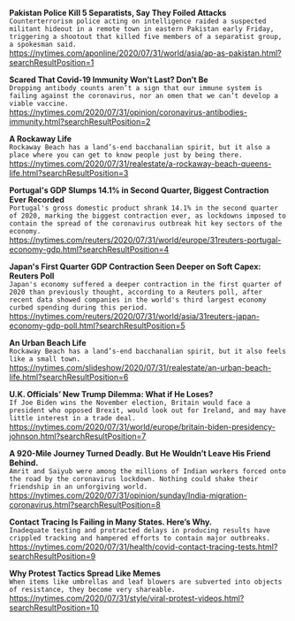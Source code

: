 **Pakistan Police Kill 5 Separatists, Say They Foiled Attacks**\
`Counterterrorism police acting on intelligence raided a suspected militant hideout in a remote town in eastern Pakistan early Friday, triggering a shootout that killed five members of a separatist group, a spokesman said.`\
https://nytimes.com/aponline/2020/07/31/world/asia/ap-as-pakistan.html?searchResultPosition=1

**Scared That Covid-19 Immunity Won’t Last? Don’t Be**\
`Dropping antibody counts aren’t a sign that our immune system is failing against the coronavirus, nor an omen that we can’t develop a viable vaccine.`\
https://nytimes.com/2020/07/31/opinion/coronavirus-antibodies-immunity.html?searchResultPosition=2

**A Rockaway Life**\
`Rockaway Beach has a land’s-end bacchanalian spirit, but it also a place where you can get to know people just by being there.`\
https://nytimes.com/2020/07/31/realestate/a-rockaway-beach-queens-life.html?searchResultPosition=3

**Portugal's GDP Slumps 14.1% in Second Quarter, Biggest Contraction Ever Recorded**\
`Portugal's gross domestic product shrank 14.1% in the second quarter of 2020, marking the biggest contraction ever, as lockdowns imposed to contain the spread of the coronavirus outbreak hit key sectors of the economy.`\
https://nytimes.com/reuters/2020/07/31/world/europe/31reuters-portugal-economy-gdp.html?searchResultPosition=4

**Japan's First Quarter GDP Contraction Seen Deeper on Soft Capex: Reuters Poll**\
`Japan's economy suffered a deeper contraction in the first quarter of 2020 than previously thought, according to a Reuters poll, after recent data showed companies in the world's third largest economy curbed spending during this period.`\
https://nytimes.com/reuters/2020/07/31/world/asia/31reuters-japan-economy-gdp-poll.html?searchResultPosition=5

**An Urban Beach Life**\
`Rockaway Beach has a land’s-end bacchanalian spirit, but it also feels like a small town.`\
https://nytimes.com/slideshow/2020/07/31/realestate/an-urban-beach-life.html?searchResultPosition=6

**U.K. Officials’ New Trump Dilemma: What if He Loses?**\
`If Joe Biden wins the November election, Britain would face a president who opposed Brexit, would look out for Ireland, and may have little interest in a trade deal.`\
https://nytimes.com/2020/07/31/world/europe/britain-biden-presidency-johnson.html?searchResultPosition=7

**A 920-Mile Journey Turned Deadly. But He Wouldn’t Leave His Friend Behind.**\
`Amrit and Saiyub were among the millions of Indian workers forced onto the road by the coronavirus lockdown. Nothing could shake their friendship in an unforgiving world.`\
https://nytimes.com/2020/07/31/opinion/sunday/India-migration-coronavirus.html?searchResultPosition=8

**Contact Tracing Is Failing in Many States. Here’s Why.**\
`Inadequate testing and protracted delays in producing results have crippled tracking and hampered efforts to contain major outbreaks.`\
https://nytimes.com/2020/07/31/health/covid-contact-tracing-tests.html?searchResultPosition=9

**Why Protest Tactics Spread Like Memes**\
`When items like umbrellas and leaf blowers are subverted into objects of resistance, they become very shareable.`\
https://nytimes.com/2020/07/31/style/viral-protest-videos.html?searchResultPosition=10

